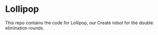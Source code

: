 # Lollipop
This repo contains the code for Lollipop, our Create robot for the double elimination rounds.
